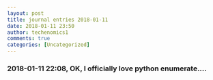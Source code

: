 ```yaml
---
layout: post
title: journal entries 2018-01-11
date: 2018-01-11 23:50
author: techenomics1
comments: true
categories: [Uncategorized]
---
```

### 2018-01-11 22:08, OK, I officially love python enumerate....   
